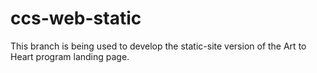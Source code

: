 # ccs-web-static

This branch is being used to develop the static-site version of the Art to Heart program landing page.